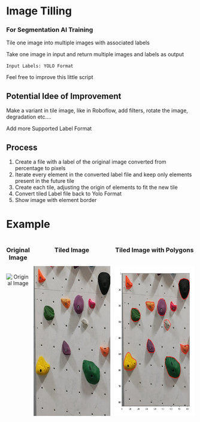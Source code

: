 # Image Tilling

### For Segmentation AI Training

Tile one image into multiple images with associated labels

Take one image in input and return multiple images and labels as output

    Input Labels: YOLO Format

Feel free to improve this little script

## Potential Idee of Improvement 

Make a variant in tile image, like in Roboflow, add filters, rotate the image, degradation etc....

Add more Supported Label Format


## Process

1. Create a file with a label of the original image converted from percentage to pixels  
2. Iterate every element in the converted label file and keep only elements present in the future tile  
3. Create each tile, adjusting the origin of elements to fit the new tile 
4. Convert tiled Label file back to Yolo Format
4. Show image with element border

# Example

<div style="display:flex; gap:10px; justify-content:center;">
    <div style="text-align:center;">
        <h3>Original Image</h3><br/>
        <img src="Exemple/Image/knllDXGrHBNBvDoeSOlprYZgKr53.1747332481231.png" alt="Original Image" height="400px" />
    </div>
    <div style="text-align:center;">
        <h3>Tiled Image</h3><br/>
        <img src="Exemple/Image/knllDXGrHBNBvDoeSOlprYZgKr53.1747332481231_small_70.png" alt="Tiled Image" height="400px" />
    </div>
    <div style="text-align:center;">
        <h3>Tiled Image with Polygons</h3><br/>
        <img src="Exemple/tiled image with polygons.png" alt="Tiled Image with Polygons" height="400px" />
    </div>
</div>

